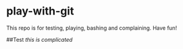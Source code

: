# play-with-git
This repo is for testing, playing, bashing and complaining.  Have fun!

##Test
*this is complicated*

